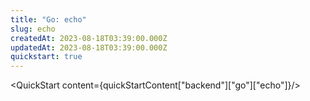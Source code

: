 ```yaml
---
title: "Go: echo"
slug: echo
createdAt: 2023-08-18T03:39:00.000Z
updatedAt: 2023-08-18T03:39:00.000Z
quickstart: true
---
```


<QuickStart content={quickStartContent["backend"]["go"]["echo"]}/>
